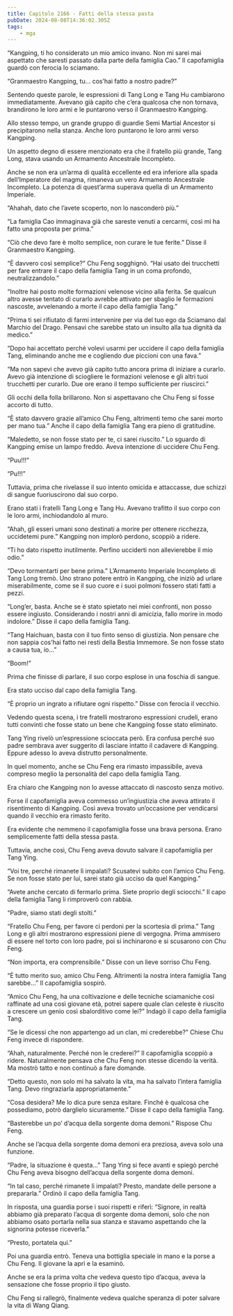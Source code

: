 ```yaml
---
title: Capitolo 2166 - Fatti della stessa pasta
pubDate: 2024-08-08T14:36:02.305Z
tags:
    - mga
---
```



“Kangping, ti ho considerato un mio amico invano. Non mi sarei mai aspettato che saresti passato dalla parte della famiglia Cao.” Il capofamiglia guardò con ferocia lo sciamano.

“Granmaestro Kangping, tu… cos’hai fatto a nostro padre?”

Sentendo queste parole, le espressioni di Tang Long e Tang Hu cambiarono immediatamente. Avevano già capito che c’era qualcosa che non tornava, brandirono le loro armi e le puntarono verso il Granmaestro Kangping.

Allo stesso tempo, un grande gruppo di guardie Semi Martial Ancestor si precipitarono nella stanza. Anche loro puntarono le loro armi verso Kangping.

Un aspetto degno di essere menzionato era che il fratello più grande, Tang Long, stava usando un Armamento Ancestrale Incompleto.

Anche se non era un’arma di qualità eccellente ed era inferiore alla spada dell’Imperatore del magma, rimaneva un vero Armamento Ancestrale Incompleto. La potenza di quest’arma superava quella di un Armamento Imperiale.

“Ahahah, dato che l’avete scoperto, non lo nasconderò più.”

“La famiglia Cao immaginava già che sareste venuti a cercarmi, così mi ha fatto una proposta per prima.”

“Ciò che devo fare è molto semplice, non curare le tue ferite.” Disse il Granmaestro Kangping.

“È davvero così semplice?” Chu Feng sogghignò. “Hai usato dei trucchetti per fare entrare il capo della famiglia Tang in un coma profondo, neutralizzandolo.”


“Inoltre hai posto molte formazioni velenose vicino alla ferita. Se qualcun altro avesse tentato di curarlo avrebbe attivato per sbaglio le formazioni nascoste, avvelenando a morte il capo della famiglia Tang.”

“Prima ti sei rifiutato di farmi intervenire per via del tuo ego da Sciamano dal Marchio del Drago. Pensavi che sarebbe stato un insulto alla tua dignità da medico.”

“Dopo hai accettato perché volevi usarmi per uccidere il capo della famiglia Tang, eliminando anche me e cogliendo due piccioni con una fava.”

“Ma non sapevi che avevo già capito tutto ancora prima di iniziare a curarlo. Avevo già intenzione di sciogliere le formazioni velenose e gli altri tuoi trucchetti per curarlo. Due ore erano il tempo sufficiente per riuscirci.”

Gli occhi della folla brillarono. Non si aspettavano che Chu Feng si fosse accorto di tutto.

“È stato davvero grazie all’amico Chu Feng, altrimenti temo che sarei morto per mano tua.” Anche il capo della famiglia Tang era pieno di gratitudine.

“Maledetto, se non fosse stato per te, ci sarei riuscito.” Lo sguardo di Kangping emise un lampo freddo. Aveva intenzione di uccidere Chu Feng.

“Puu!!!”

“Pu!!!”

Tuttavia, prima che rivelasse il suo intento omicida e attaccasse, due schizzi di sangue fuoriuscirono dal suo corpo.

Erano stati i fratelli Tang Long e Tang Hu. Avevano trafitto il suo corpo con le loro armi, inchiodandolo al muro.

“Ahah, gli esseri umani sono destinati a morire per ottenere ricchezza, uccidetemi pure.” Kangping non implorò perdono, scoppiò a ridere.

“Ti ho dato rispetto inutilmente. Perfino ucciderti non allevierebbe il mio odio.”

“Devo tormentarti per bene prima.” L’Armamento Imperiale Incompleto di Tang Long tremò. Uno strano potere entrò in Kangping, che iniziò ad urlare miserabilmente, come se il suo cuore e i suoi polmoni fossero stati fatti a pezzi.

“Long’er, basta. Anche se è stato spietato nei miei confronti, non posso essere ingiusto. Considerando i nostri anni di amicizia, fallo morire in modo indolore.” Disse il capo della famiglia Tang.

“Tang Haichuan, basta con il tuo finto senso di giustizia. Non pensare che non sappia cos’hai fatto nei resti della Bestia Immemore. Se non fosse stato a causa tua, io…”

“Boom!”

Prima che finisse di parlare, il suo corpo esplose in una foschia di sangue.

Era stato ucciso dal capo della famiglia Tang.

“È proprio un ingrato a rifiutare ogni rispetto.” Disse con ferocia il vecchio.

Vedendo questa scena, i tre fratelli mostrarono espressioni crudeli, erano tutti convinti che fosse stato un bene che Kangping fosse stato eliminato.

Tang Ying rivelò un’espressione scioccata però. Era confusa perché suo padre sembrava aver suggerito di lasciare intatto il cadavere di Kangping. Eppure adesso lo aveva distrutto personalmente.

In quel momento, anche se Chu Feng era rimasto impassibile, aveva compreso meglio la personalità del capo della famiglia Tang.

Era chiaro che Kangping non lo avesse attaccato di nascosto senza motivo.

Forse il capofamiglia aveva commesso un’ingiustizia che aveva attirato il risentimento di Kangping. Così aveva trovato un’occasione per vendicarsi quando il vecchio era rimasto ferito.

Era evidente che nemmeno il capofamiglia fosse una brava persona. Erano semplicemente fatti della stessa pasta.

Tuttavia, anche così, Chu Feng aveva dovuto salvare il capofamiglia per Tang Ying.

“Voi tre, perché rimanete lì impalati? Scusatevi subito con l’amico Chu Feng. Se non fosse stato per lui, sarei stato già ucciso da quel Kangping.”

“Avete anche cercato di fermarlo prima. Siete proprio degli sciocchi.” Il capo della famiglia Tang li rimproverò con rabbia.

“Padre, siamo stati degli stolti.”

“Fratello Chu Feng, per favore ci perdoni per la scortesia di prima.” Tang Long e gli altri mostrarono espressioni piene di vergogna. Prima ammisero di essere nel torto con loro padre, poi si inchinarono e si scusarono con Chu Feng.

“Non importa, era comprensibile.” Disse con un lieve sorriso Chu Feng.

“È tutto merito suo, amico Chu Feng. Altrimenti la nostra intera famiglia Tang sarebbe…” Il capofamiglia sospirò.

“Amico Chu Feng, ha una coltivazione e delle tecniche sciamaniche così raffinate ad una così giovane età, potrei sapere quale clan celeste è riuscito a crescere un genio così sbalorditivo come lei?” Indagò il capo della famiglia Tang.

“Se le dicessi che non appartengo ad un clan, mi crederebbe?” Chiese Chu Feng invece di rispondere.

“Ahah, naturalmente. Perché non le crederei?” Il capofamiglia scoppiò a ridere. Naturalmente pensava che Chu Feng non stesse dicendo la verità. Ma mostrò tatto e non continuò a fare domande.

“Detto questo, non solo mi ha salvato la vita, ma ha salvato l’intera famiglia Tang. Devo ringraziarla appropriatamente.”

“Cosa desidera? Me lo dica pure senza esitare. Finché è qualcosa che possediamo, potrò darglielo sicuramente.” Disse il capo della famiglia Tang.

“Basterebbe un po’ d’acqua della sorgente doma demoni.” Rispose Chu Feng.

Anche se l’acqua della sorgente doma demoni era preziosa, aveva solo una funzione.

“Padre, la situazione è questa…” Tang Ying si fece avanti e spiegò perché Chu Feng aveva bisogno dell’acqua della sorgente doma demoni.

“In tal caso, perché rimanete lì impalati? Presto, mandate delle persone a prepararla.” Ordinò il capo della famiglia Tang.

In risposta, una guardia porse i suoi rispetti e riferì: “Signore, in realtà abbiamo già preparato l’acqua di sorgente doma demoni, solo che non abbiamo osato portarla nella sua stanza e stavamo aspettando che la signorina potesse riceverla.”

“Presto, portatela qui.”

Poi una guardia entrò. Teneva una bottiglia speciale in mano e la porse a Chu Feng. Il giovane la aprì e la esaminò.

Anche se era la prima volta che vedeva questo tipo d’acqua, aveva la sensazione che fosse proprio il tipo giusto.

Chu Feng si rallegrò, finalmente vedeva qualche speranza di poter salvare la vita di Wang Qiang.


